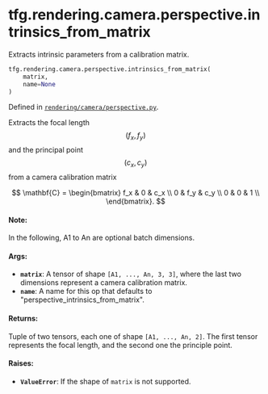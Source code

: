 <div itemscope itemtype="http://developers.google.com/ReferenceObject">
<meta itemprop="name" content="tfg.rendering.camera.perspective.intrinsics_from_matrix" />
<meta itemprop="path" content="Stable" />
</div>

# tfg.rendering.camera.perspective.intrinsics_from_matrix

Extracts intrinsic parameters from a calibration matrix.

``` python
tfg.rendering.camera.perspective.intrinsics_from_matrix(
    matrix,
    name=None
)
```



Defined in [`rendering/camera/perspective.py`](https://github.com/tensorflow/graphics/blob/master/tensorflow_graphics/rendering/camera/perspective.py).

<!-- Placeholder for "Used in" -->

Extracts the focal length $$(f_x, f_y)$$ and the principal point
$$(c_x, c_y)$$ from a camera calibration matrix

$$
\mathbf{C} =
\begin{bmatrix}
f_x & 0 & c_x \\
0  & f_y & c_y \\
0  & 0  & 1 \\
\end{bmatrix}.
$$

#### Note:

In the following, A1 to An are optional batch dimensions.


#### Args:

* <b>`matrix`</b>: A tensor of shape `[A1, ..., An, 3, 3]`, where the last two
  dimensions represent a camera calibration matrix.
* <b>`name`</b>: A name for this op that defaults to
  "perspective_intrinsics_from_matrix".


#### Returns:

Tuple of two tensors, each one of shape `[A1, ..., An, 2]`. The first
tensor represents the focal length, and the second one the principle point.


#### Raises:

* <b>`ValueError`</b>: If the shape of `matrix` is not supported.